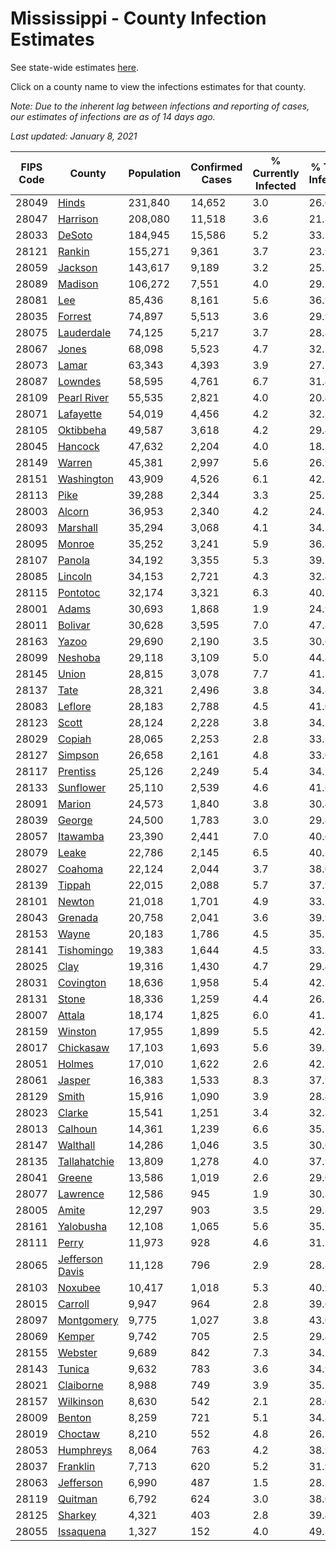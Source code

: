 # Mississippi - County Infection Estimates

See state-wide estimates [here](/infections/us-ms).

Click on a county name to view the infections estimates for that county.

*Note: Due to the inherent lag between infections and reporting of cases, our estimates of infections are as of 14 days ago.*

*Last updated: January 8, 2021*

|   FIPS Code |                             County |   Population |   Confirmed Cases |   % Currently Infected |   % Total Infected |
|-------------|------------------------------------|--------------|-------------------|------------------------|--------------------|
|       28049 |                     [Hinds](hinds) |      231,840 |            14,652 |                    3.0 |               26.0 |
|       28047 |               [Harrison](harrison) |      208,080 |            11,518 |                    3.6 |               21.8 |
|       28033 |                   [DeSoto](desoto) |      184,945 |            15,586 |                    5.2 |               33.3 |
|       28121 |                   [Rankin](rankin) |      155,271 |             9,361 |                    3.7 |               23.9 |
|       28059 |                 [Jackson](jackson) |      143,617 |             9,189 |                    3.2 |               25.5 |
|       28089 |                 [Madison](madison) |      106,272 |             7,551 |                    4.0 |               29.1 |
|       28081 |                         [Lee](lee) |       85,436 |             8,161 |                    5.6 |               36.9 |
|       28035 |                 [Forrest](forrest) |       74,897 |             5,513 |                    3.6 |               29.9 |
|       28075 |           [Lauderdale](lauderdale) |       74,125 |             5,217 |                    3.7 |               28.8 |
|       28067 |                     [Jones](jones) |       68,098 |             5,523 |                    4.7 |               32.7 |
|       28073 |                     [Lamar](lamar) |       63,343 |             4,393 |                    3.9 |               27.5 |
|       28087 |                 [Lowndes](lowndes) |       58,595 |             4,761 |                    6.7 |               31.4 |
|       28109 |         [Pearl River](pearl-river) |       55,535 |             2,821 |                    4.0 |               20.4 |
|       28071 |             [Lafayette](lafayette) |       54,019 |             4,456 |                    4.2 |               32.3 |
|       28105 |             [Oktibbeha](oktibbeha) |       49,587 |             3,618 |                    4.2 |               29.4 |
|       28045 |                 [Hancock](hancock) |       47,632 |             2,204 |                    4.0 |               18.3 |
|       28149 |                   [Warren](warren) |       45,381 |             2,997 |                    5.6 |               26.9 |
|       28151 |           [Washington](washington) |       43,909 |             4,526 |                    6.1 |               42.2 |
|       28113 |                       [Pike](pike) |       39,288 |             2,344 |                    3.3 |               25.1 |
|       28003 |                   [Alcorn](alcorn) |       36,953 |             2,340 |                    4.2 |               24.5 |
|       28093 |               [Marshall](marshall) |       35,294 |             3,068 |                    4.1 |               34.3 |
|       28095 |                   [Monroe](monroe) |       35,252 |             3,241 |                    5.9 |               36.8 |
|       28107 |                   [Panola](panola) |       34,192 |             3,355 |                    5.3 |               39.2 |
|       28085 |                 [Lincoln](lincoln) |       34,153 |             2,721 |                    4.3 |               32.4 |
|       28115 |               [Pontotoc](pontotoc) |       32,174 |             3,321 |                    6.3 |               40.3 |
|       28001 |                     [Adams](adams) |       30,693 |             1,868 |                    1.9 |               24.9 |
|       28011 |                 [Bolivar](bolivar) |       30,628 |             3,595 |                    7.0 |               47.8 |
|       28163 |                     [Yazoo](yazoo) |       29,690 |             2,190 |                    3.5 |               30.6 |
|       28099 |                 [Neshoba](neshoba) |       29,118 |             3,109 |                    5.0 |               44.8 |
|       28145 |                     [Union](union) |       28,815 |             3,078 |                    7.7 |               41.2 |
|       28137 |                       [Tate](tate) |       28,321 |             2,496 |                    3.8 |               34.8 |
|       28083 |                 [Leflore](leflore) |       28,183 |             2,788 |                    4.5 |               41.0 |
|       28123 |                     [Scott](scott) |       28,124 |             2,228 |                    3.8 |               34.5 |
|       28029 |                   [Copiah](copiah) |       28,065 |             2,253 |                    2.8 |               33.5 |
|       28127 |                 [Simpson](simpson) |       26,658 |             2,161 |                    4.8 |               33.0 |
|       28117 |               [Prentiss](prentiss) |       25,126 |             2,249 |                    5.4 |               34.7 |
|       28133 |             [Sunflower](sunflower) |       25,110 |             2,539 |                    4.6 |               41.6 |
|       28091 |                   [Marion](marion) |       24,573 |             1,840 |                    3.8 |               30.4 |
|       28039 |                   [George](george) |       24,500 |             1,783 |                    3.0 |               29.4 |
|       28057 |               [Itawamba](itawamba) |       23,390 |             2,441 |                    7.0 |               40.6 |
|       28079 |                     [Leake](leake) |       22,786 |             2,145 |                    6.5 |               40.2 |
|       28027 |                 [Coahoma](coahoma) |       22,124 |             2,044 |                    3.7 |               38.0 |
|       28139 |                   [Tippah](tippah) |       22,015 |             2,088 |                    5.7 |               37.9 |
|       28101 |                   [Newton](newton) |       21,018 |             1,701 |                    4.9 |               33.1 |
|       28043 |                 [Grenada](grenada) |       20,758 |             2,041 |                    3.6 |               39.9 |
|       28153 |                     [Wayne](wayne) |       20,183 |             1,786 |                    4.5 |               35.5 |
|       28141 |           [Tishomingo](tishomingo) |       19,383 |             1,644 |                    4.5 |               33.3 |
|       28025 |                       [Clay](clay) |       19,316 |             1,430 |                    4.7 |               29.4 |
|       28031 |             [Covington](covington) |       18,636 |             1,958 |                    5.4 |               42.3 |
|       28131 |                     [Stone](stone) |       18,336 |             1,259 |                    4.4 |               26.5 |
|       28007 |                   [Attala](attala) |       18,174 |             1,825 |                    6.0 |               41.2 |
|       28159 |                 [Winston](winston) |       17,955 |             1,899 |                    5.5 |               42.7 |
|       28017 |             [Chickasaw](chickasaw) |       17,103 |             1,693 |                    5.6 |               39.8 |
|       28051 |                   [Holmes](holmes) |       17,010 |             1,622 |                    2.6 |               42.2 |
|       28061 |                   [Jasper](jasper) |       16,383 |             1,533 |                    8.3 |               37.9 |
|       28129 |                     [Smith](smith) |       15,916 |             1,090 |                    3.9 |               28.4 |
|       28023 |                   [Clarke](clarke) |       15,541 |             1,251 |                    3.4 |               32.7 |
|       28013 |                 [Calhoun](calhoun) |       14,361 |             1,239 |                    6.6 |               35.3 |
|       28147 |               [Walthall](walthall) |       14,286 |             1,046 |                    3.5 |               30.6 |
|       28135 |       [Tallahatchie](tallahatchie) |       13,809 |             1,278 |                    4.0 |               37.9 |
|       28041 |                   [Greene](greene) |       13,586 |             1,019 |                    2.6 |               29.0 |
|       28077 |               [Lawrence](lawrence) |       12,586 |               945 |                    1.9 |               30.8 |
|       28005 |                     [Amite](amite) |       12,297 |               903 |                    3.5 |               29.3 |
|       28161 |             [Yalobusha](yalobusha) |       12,108 |             1,065 |                    5.6 |               35.7 |
|       28111 |                     [Perry](perry) |       11,973 |               928 |                    4.6 |               31.1 |
|       28065 | [Jefferson Davis](jefferson-davis) |       11,128 |               796 |                    2.9 |               28.8 |
|       28103 |                 [Noxubee](noxubee) |       10,417 |             1,018 |                    5.3 |               40.9 |
|       28015 |                 [Carroll](carroll) |        9,947 |               964 |                    2.8 |               39.6 |
|       28097 |           [Montgomery](montgomery) |        9,775 |             1,027 |                    3.8 |               43.0 |
|       28069 |                   [Kemper](kemper) |        9,742 |               705 |                    2.5 |               29.4 |
|       28155 |                 [Webster](webster) |        9,689 |               842 |                    7.3 |               34.7 |
|       28143 |                   [Tunica](tunica) |        9,632 |               783 |                    3.6 |               34.9 |
|       28021 |             [Claiborne](claiborne) |        8,988 |               749 |                    3.9 |               35.2 |
|       28157 |             [Wilkinson](wilkinson) |        8,630 |               542 |                    2.1 |               28.0 |
|       28009 |                   [Benton](benton) |        8,259 |               721 |                    5.1 |               34.8 |
|       28019 |                 [Choctaw](choctaw) |        8,210 |               552 |                    4.8 |               26.7 |
|       28053 |             [Humphreys](humphreys) |        8,064 |               763 |                    4.2 |               38.9 |
|       28037 |               [Franklin](franklin) |        7,713 |               620 |                    5.2 |               31.9 |
|       28063 |             [Jefferson](jefferson) |        6,990 |               487 |                    1.5 |               28.3 |
|       28119 |                 [Quitman](quitman) |        6,792 |               624 |                    3.0 |               38.0 |
|       28125 |                 [Sharkey](sharkey) |        4,321 |               403 |                    2.8 |               39.4 |
|       28055 |             [Issaquena](issaquena) |        1,327 |               152 |                    4.0 |               49.8 |